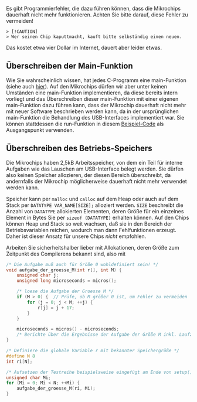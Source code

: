 Es gibt Programmierfehler, die dazu führen
können, dass die Mikrochips dauerhaft nicht mehr funktionieren.
Achten Sie bitte darauf, diese Fehler zu vermeiden!

    > [!CAUTION]
    > Wer seinen Chip kaputtmacht, kauft bitte selbständig einen neuen.

Das kostet etwa vier Dollar im Internet, dauert aber leider etwas.

## Überschreiben der Main-Funktion

Wie Sie wahrscheinlich wissen, hat jedes C-Programm eine main-Funktion
(siehe auch [hier](Grundlagen-der-C-Programmierung#funktionen)).
Auf den Mikrochips dürfen wir aber unter keinen Umständen eine main-Funktion
implementieren, da diese bereits intern vorliegt und das Überschreiben dieser
main-Funktion mit einer eigenen main-Funktion dazu führen kann, dass der
Mikrochip dauerhaft nicht mehr mit neuer Software beschrieben werden kann,
da in der ursprünglichen main-Funktion die Behandlung des USB-Interfaces
implementiert war.
Sie können stattdessen die run-Funktion in diesem
[Beispiel-Code](Einrichten-der-Mikrochips#beispiel-für-ausgangscode) als Ausgangspunkt
verwenden.

## Überschreiben des Betriebs-Speichers

Die Mikrochips haben 2,5kB Arbeitsspeicher, von dem ein Teil für interne
Aufgaben wie das Lauschen am USB-Interface belegt werden.  Sie dürfen also
keinen Speicher allozieren, der diesen Bereich überschreibt, da andernfalls
der Mikrochip möglicherweise dauerhaft nicht mehr verwendet werden kann.

Speicher kann per `malloc` und `calloc` auf dem Heap oder
auch auf dem Stack per `DATATYPE VAR_NAME[SIZE];` alloziert werden.
`SIZE` beschreibt die Anzahl von `DATATYPE` allokierten Elementen, deren Größe
für ein einzelnes Element in Bytes Sie per `sizeof (DATATYPE)` erhalten können.
Auf den Chips können Heap und Stack so weit wachsen, daß sie in den Bereich
der Betriebsvariablen reichen, wodurch man dann Fehlfunktionen erzeugt.
Daher ist dieser Ansatz für unsere Chips *nicht* empfohlen.

Arbeiten Sie sicherheitshalber lieber mit Allokationen, deren Größe zum Zeitpunkt
des Compilerens bekannt sind, also mit

```c
/* Die Aufgabe muß auch für Größe 0 wohldefiniert sein! */
void aufgabe_der_groesse_M(int r[], int M) {
    unsigned char j;
    unsigned long microseconds = micros();

    /* loese die Aufgabe der Groesse M */
    if (M > 0) {  // Prüfe, ob M größer 0 ist, um Fehler zu vermeiden
        for (j = 0; j < M; ++j) {
            r[j] = j + 17;
        }
    }

    microseconds = micros() - microseconds;
    /* Berichte über die Ergebnisse der Aufgabe der Größe M inkl. Laufzeit */
}

/* Definiere die globale Variable r mit bekannter Speichergröße */
#define N 8
int ri[N];

/* Aufsetzen der Testreihe beispielsweise eingefügt am Ende von setup() */
unsigned char Mi;
for (Mi = 0; Mi < N; ++Mi) {
    aufgabe_der_groesse_M(ri, Mi);
}
```
